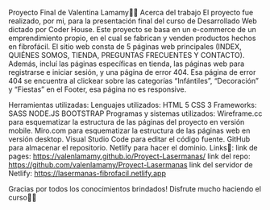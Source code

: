 Proyecto Final de Valentina Lamamy💛✨
Acerca del trabajo
El proyecto fue realizado, por mi, para la presentación final del curso de Desarrollado Web dictado por Coder House. Este proyecto se basa en un e-commerce de un emprendimiento propio, en el cual se fabrican y venden productos hechos en fibrofácil.
El sitio web consta de 5 páginas web principales (INDEX, QUIÉNES SOMOS, TIENDA, PREGUNTAS FRECUENTES Y CONTACTO). Además, incluí las páginas específicas en tienda, las páginas web para registrarse e iniciar sesión, y una página de error 404. Esa página de error 404 se encuentra al clickear sobre las categorías “Infántiles”, “Decoración” y “Fiestas” en el Footer, esa página no es responsive.

Herramientas utilizadas:
Lenguajes utilizados:
HTML 5
CSS 3
Frameworks:
SASS
NODE.JS
BOOTSTRAP
Programas y sistemas utilizados:
Wireframe.cc para esquematizar la estructura de las páginas del proyecto en versión mobile.
Miro.com para esquematizar la estructura de las páginas web en versión desktop.
Visual Studio Code para editar el código fuente.
GitHub para almacenar el repositorio.
Netlify para hacer el dominio.
Links💌:
link de pages: https://valenlamamy.github.io/Proyect-Lasermanas/
link del repo: https://github.com/valenlamamy/Proyect-Lasermanas
link del servidor de Netlify: https://lasermanas-fibrofacil.netlify.app

Gracias por todos los conocimientos brindados! Disfrute mucho haciendo el curso🥰💛
